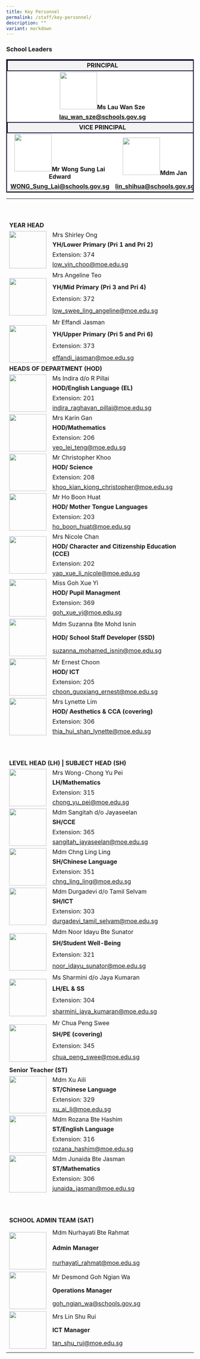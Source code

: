 ```yaml
---
title: Key Personnel
permalink: /staff/key-personnel/
description: ""
variant: markdown
---
```

<h3>School Leaders</h3>
<table style="border:2px solid #0A0B30">
<tbody><tr>
<td style="border:2px solid #0A0B30; background-color:#f3f3f3; text-align: center;" colspan="3"><strong>PRINCIPAL</strong>
 </td></tr>
<tr>
<td style="border:2px ; background-color:#ffffff;; text-align: center;" colspan="3"><img style="width: 100px;" height="auto" alt="" src="/images/Staff Photos/Organisation Photos/001_ms_lau.png"><strong>Ms Lau Wan Sze</strong>
 </td></tr>
<tr>
<td style="border:2px ; background-color:#ffffff;; text-align: center;" colspan="3"><strong><a href="mailto:lau_wan_sze@schools.gov.sg" rel="noopener noreferrer nofollow" target="_blank">lau_wan_sze@schools.gov.sg</a></strong>
 </td></tr>
<tr>
<td style="border:2px solid #0A0B30; background-color:#f3f3f3; text-align: center; width:25%" colspan="2"><strong>VICE PRINCIPAL</strong></td>
 </tr>
<tr>
<td style="border:2px ; background-color:#ffffff; text-align: center;"><strong><img style="width: 100px;" height="auto" alt="" src="/images/Staff Photos/Organisation Photos/002_mr_wong.png">Mr Wong Sung Lai Edward</strong></td><td style="border:2px ; background-color:#ffffff;; text-align: center;"><img style="width: 100px;" height="auto" alt="" src="/images/Staff Photos/vp_mdm_jan.png"><strong>Mdm Jan
</strong>
 </td></tr>
<tr>
<td style="border:2px; background-color:#ffffff; text-align: center;"><strong><a href="mailto:WONG_Sung_Lai@schools.gov.sg" rel="noopener noreferrer nofollow" target="_blank">WONG_Sung_Lai@schools.gov.sg</a></strong> </td><td style="border:2px ; background-color:#ffffff;; text-align: center;"><strong><a href="mailto:lin_shihua@schools.gov.sg" rel="noopener noreferrer nofollow" target="_blank">lin_shihua@schools.gov.sg</a>
</strong>
 </td></tr></tbody></table>
<table>
<tbody><tr><td rowspan="1" colspan="1"><p>&nbsp;</p></td><td rowspan="1" colspan="1"><p>&nbsp;</p></td></tr><tr><td rowspan="1" colspan="2"><strong>YEAR HEAD</strong></td></tr>
<tr>
<td rowspan="4" colspan="1"><img style="width: 100px;" height="auto" alt="" src="/images/Staff%20Photos/Organisation%20Photos/yh_shirley.png"></td><td rowspan="1" colspan="4">
Mrs Shirley Ong</td></tr>
<tr><td><strong>YH/Lower Primary (Pri 1 and Pri 2)</strong></td></tr>
<tr><td>Extension: 374</td></tr>
<tr><td><a href="mailto:low_yin_choo@moe.edu.sg" rel="noopener noreferrer nofollow" target="_blank">low_yin_choo@moe.edu.sg</a>

</td></tr><tr>
<td rowspan="4" colspan="1">
<br><img style="width:100px;" height="auto" src="/images/Staff Photos/angeline.png">
</td>
<td rowspan="1" colspan="4">
Mrs Angeline Teo
</td>
</tr>
<tr>
<td rowspan="1" colspan="4">
<strong>YH/Mid Primary (Pri 3 and Pri 4)</strong>
</td>
</tr>
<tr>
<td rowspan="1" colspan="4">
Extension: 372
</td>
</tr>
<tr>
<td rowspan="1" colspan="4">
<a href="mailto:low_swee_ling_angeline@moe.edu.sg" rel="noopener noreferrer nofollow" target="_blank">low_swee_ling_angeline@moe.edu.sg</a>

</td>
</tr>
<tr>
<td rowspan="4" colspan="1">
<br><img style="width:100px;" height="auto" src="/images/Staff Photos/Organisation Photos/yh_effandi.png">
</td>
<td rowspan="1" colspan="4">
Mr Effandi Jasman
</td>
</tr>
<tr>
<td rowspan="1" colspan="4">
<strong>YH/Upper Primary (Pri 5 and Pri 6)</strong>
</td>
</tr>
<tr>
<td rowspan="1" colspan="4">
Extension: 373
</td>
</tr>
<tr>
<td rowspan="1" colspan="4">
<a href="mailto:effandi_jasman@moe.edu.sg" rel="noopener noreferrer nofollow" target="_blank">effandi_jasman@moe.edu.sg</a>

</td>
</tr>
<tr><td rowspan="1" colspan="2"><strong>HEADS OF DEPARTMENT (HOD)</strong></td></tr><tr><td rowspan="4" colspan="1"><img style="width: 100px;" height="auto" alt="" src="/images/Staff Photos/Organisation Photos/hod_english.png"></td>
<td rowspan="1" colspan="1">Ms Indira d/o R Pillai</td></tr>
<tr><td rowspan="1" colspan="1"><strong>HOD/English Language (EL)</strong></td></tr>
<tr><td rowspan="1" colspan="4">Extension: 201</td></tr>
<tr><td rowspan="1" colspan="1"><a href="mailto:indira_raghavan_pillai@moe.edu.sg" rel="noopener noreferrer nofollow" target="_blank">indira_raghavan_pillai@moe.edu.sg</a></td></tr><tr><td rowspan="4" colspan="1"><img style="width: 100px;" height="auto" alt="" src="/images/Staff Photos/Organisation Photos/hod_math.png"></td><td rowspan="1" colspan="1">Mrs Karin Gan</td></tr><tr><td rowspan="1" colspan="1"><strong>HOD/Mathematics</strong></td></tr>
<tr><td rowspan="1" colspan="4">Extension: 206</td></tr>
<tr><td rowspan="1" colspan="1"><a href="mailto:yeo_lei_teng@moe.edu.sg" rel="noopener noreferrer nofollow" target="_blank">yeo_lei_teng@moe.edu.sg</a></td></tr><tr><td rowspan="4" colspan="1"><img style="width: 100px;" height="auto" alt="" src="/images/Staff Photos/Organisation Photos/hod_science.png"></td><td rowspan="1" colspan="1">Mr Christopher Khoo</td></tr><tr><td rowspan="1" colspan="1"><strong>HOD/ Science</strong></td></tr><tr><td rowspan="1" colspan="4">Extension: 208</td></tr><tr><td rowspan="1" colspan="1">
<a href="mailto:khoo_kian_kiong_christopher@moe.edu.sg" rel="noopener noreferrer nofollow" target="_blank">khoo_kian_kiong_christopher@moe.edu.sg</a></td></tr><tr><td rowspan="4" colspan="1"><img style="width: 100px;" height="auto" alt="" src="/images/Staff Photos/Organisation Photos/hodmtl.png"></td><td rowspan="1" colspan="1">Mr Ho Boon Huat</td></tr><tr><td rowspan="1" colspan="1"><strong>HOD/ Mother Tongue Languages</strong></td></tr>
<tr><td rowspan="1" colspan="4">Extension: 203</td></tr>
<tr><td rowspan="1" colspan="1"><a href="mailto:ho_boon_huat@moe.edu.sg" rel="noopener noreferrer nofollow" target="_blank">ho_boon_huat@moe.edu.sg</a></td></tr><tr><td rowspan="4"><div class="isomer-image-wrapper"><img style="width: 100px;" height="auto" alt="" src="/images/Staff Photos/Organisation Photos/hod_cce.png"></div></td><td rowspan="1" colspan="1">Mrs Nicole Chan</td></tr><tr><td rowspan="1" colspan="1"><strong>HOD/ Character and Citizenship Education (CCE)</strong></td></tr>
<tr><td rowspan="1" colspan="4">Extension: 202</td></tr>
<tr><td rowspan="1" colspan="1"><a href="mailto:yap_xue_li_nicole@moe.edu.sg" rel="noopener noreferrer nofollow" target="_blank">yap_xue_li_nicole@moe.edu.sg</a></td></tr><tr><td rowspan="4" colspan="1"><img style="width: 100px;" height="auto" alt="" src="/images/Staff Photos/Organisation Photos/hodppm.png"></td><td rowspan="1" colspan="1">Miss Goh Xue Yi</td></tr><tr><td rowspan="1" colspan="1"><strong>HOD/ Pupil Managment</strong></td></tr><tr><td rowspan="1" colspan="4">Extension: 369</td></tr>
<tr><td rowspan="1" colspan="1"><a href="mailto:goh_xue_yi@moe.edu.sg" rel="noopener noreferrer nofollow" target="_blank">goh_xue_yi@moe.edu.sg</a></td></tr><tr><td rowspan="3" colspan="1"><img style="width: 100px;" height="auto" alt="" src="/images/Staff Photos/Organisation Photos/hod_ssd.png"></td><td rowspan="1" colspan="1">Mdm Suzanna Bte Mohd Isnin</td></tr><tr><td rowspan="1" colspan="1"><strong>HOD/ School Staff Developer (SSD)</strong></td></tr><tr><td rowspan="1" colspan="1"><a href="mailto:suzanna_mohamed_isnin@moe.edu.sg" rel="noopener noreferrer nofollow" target="_blank">suzanna_mohamed_isnin@moe.edu.sg</a></td></tr><tr><td rowspan="4" colspan="1"><div class="isomer-image-wrapper"><img style="width: 100px;" height="auto" alt="" src="/images/hodict_mr_ernest_choon.png"></div></td><td rowspan="1" colspan="1">Mr Ernest Choon</td></tr><tr><td rowspan="1" colspan="1"><strong>HOD/ ICT</strong></td></tr>
<tr><td rowspan="1" colspan="4">Extension: 205</td></tr>
<tr><td rowspan="1" colspan="1"><a href="mailto:choon_guoxiang_ernest@moe.edu.sg" rel="noopener noreferrer nofollow" target="_blank">choon_guoxiang_ernest@moe.edu.sg</a></td></tr><tr><td rowspan="4" colspan="1"><div class="isomer-image-wrapper"><img style="width: 100px;" height="auto" alt="" src="/images/Staff Photos/lynette.png"></div></td><td rowspan="1" colspan="1">Mrs Lynette Lim</td></tr><tr><td rowspan="1" colspan="1"><strong>HOD/ Aesthetics &amp; CCA (covering)</strong></td></tr>
<tr><td rowspan="1" colspan="4">Extension: 306</td></tr>
<tr><td rowspan="1" colspan="1"><a href="mailto:thia_hui_shan_lynette@moe.edu.sg" rel="noopener noreferrer nofollow" target="_blank">thia_hui_shan_lynette@moe.edu.sg</a></td></tr>

<tr><td rowspan="1" colspan="1"></td><td rowspan="1" colspan="1"><p>&nbsp;</p></td></tr><tr><td rowspan="1" colspan="2"><strong>LEVEL HEAD (LH) | SUBJECT HEAD (SH)</strong></td></tr><tr><td rowspan="4" colspan="1"><div class="isomer-image-wrapper"><img style="width: 100px;" height="auto" alt="" src="/images/Staff Photos/Organisation Photos/LH_math.png"></div></td><td rowspan="1" colspan="1">Mrs Wong-Chong Yu Pei</td></tr><tr><td rowspan="1" colspan="1"><strong>LH/Mathematics</strong></td></tr>
<tr><td rowspan="1" colspan="4">Extension: 315</td></tr>
<tr><td rowspan="1" colspan="1"><a href="mailto:chong_yu_pei@moe.edu.sg" rel="noopener noreferrer nofollow" target="_blank">chong_yu_pei@moe.edu.sg</a></td></tr><tr><td rowspan="4" colspan="1"><div class="isomer-image-wrapper"><img style="width: 100px;" height="auto" alt="" src="/images/Staff Photos/sangitah.png"></div></td><td rowspan="1" colspan="1">Mdm Sangitah d/o Jayaseelan</td></tr><tr><td rowspan="1" colspan="1"><strong>SH/CCE</strong></td></tr><tr><td rowspan="1" colspan="4">Extension: 365</td></tr><tr><td rowspan="1" colspan="1"><a href="mailto:
sangitah_jayaseelan@moe.edu.sg" rel="noopener noreferrer nofollow" target="_blank">sangitah_jayaseelan@moe.edu.sg</a></td></tr><tr><td rowspan="4" colspan="1"><div class="isomer-image-wrapper"><img style="width: 100px;" height="auto" alt="" src="/images/Staff Photos/chng_ling_ling.png"></div></td><td rowspan="1" colspan="1">Mdm Chng Ling Ling</td></tr><tr><td rowspan="1" colspan="1"><strong>SH/Chinese Language</strong></td></tr><tr><td rowspan="1" colspan="4">Extension: 351</td></tr><tr><td rowspan="1" colspan="1"><a href="mailto:
chng_ling_ling@moe.edu.sg" rel="noopener noreferrer nofollow" target="_blank">chng_ling_ling@moe.edu.sg</a></td></tr><tr><td rowspan="4" colspan="1"><div class="isomer-image-wrapper"><img style="width: 100px;" height="auto" alt="" src="/images/Staff Photos/devi.png"></div></td><td rowspan="1" colspan="1">Mdm Durgadevi d/o Tamil Selvam</td></tr><tr><td rowspan="1" colspan="1"><strong>SH/ICT</strong></td></tr><tr><td rowspan="1" colspan="4">Extension: 303</td></tr><tr><td rowspan="1" colspan="1"><a href="mailto:durgadevi_tamil_selvam@moe.edu.sg" rel="noopener noreferrer nofollow" target="_blank">durgadevi_tamil_selvam@moe.edu.sg</a></td></tr><tr><td rowspan="4" colspan="1"><p></p><div class="isomer-image-wrapper"><img style="width: 100px;" height="auto" alt="" src="/images/Staff Photos/noor_idayu.png"></div></td><td rowspan="1" colspan="1">Mdm Noor Idayu Bte Sunator</td></tr><tr><td rowspan="1" colspan="1"><strong>SH/Student Well-Being</strong></td></tr><tr><td rowspan="1" colspan="4">Extension: 321</td></tr><tr><td rowspan="1" colspan="1"><a href="mailto:noor_idayu_sunator@moe.edu.sg" rel="noopener noreferrer nofollow" target="_blank">noor_idayu_sunator@moe.edu.sg</a></td></tr><tr><td rowspan="4" colspan="1"><p></p><div class="isomer-image-wrapper"><img style="width: 100px;" height="auto" alt="" src="/images/Staff Photos/sharmini.png"></div></td><td rowspan="1" colspan="1">Ms Sharmini d/o Jaya Kumaran</td></tr><tr><td rowspan="1" colspan="1"><strong>LH/EL &amp; SS</strong></td></tr><tr><td rowspan="1" colspan="4">Extension: 304</td></tr><tr><td rowspan="1" colspan="1"><a href="mailto:
sharmini_jaya_kumaran@moe.edu.sg" rel="noopener noreferrer nofollow" target="_blank">sharmini_jaya_kumaran@moe.edu.sg</a></td></tr>
<tr><td rowspan="4" colspan="1"><p></p><div class="isomer-image-wrapper"><img style="width: 100px;" alt="" src="/images/Staff%20Photos/Mr_Chua_Peng_Swee.jpg"></div></td><td rowspan="1" colspan="1">Mr Chua Peng Swee</td></tr><tr><td rowspan="1" colspan="1"><strong>SH/PE (covering)</strong></td></tr><tr><td rowspan="1" colspan="4">Extension: 345</td></tr><tr><td rowspan="1" colspan="1"><a href="mailto:
chua_peng_swee@moe.edu.sg" rel="noopener noreferrer nofollow" target="_blank">chua_peng_swee@moe.edu.sg</a></td></tr>
<tr><td rowspan="1" colspan="1"></td><td rowspan="1" colspan="1"></td></tr><tr><td rowspan="1" colspan="2"><strong>Senior Teacher (ST)</strong></td></tr><tr><td rowspan="4" colspan="1"><div class="isomer-image-wrapper"><img style="width: 100px;" height="auto" alt="" src="/images/Staff Photos/xu_aili.png"></div></td><td rowspan="1" colspan="1">Mdm Xu Aili</td></tr><tr><td rowspan="1" colspan="1"><strong>ST/Chinese Language</strong></td></tr><tr><td rowspan="1" colspan="4">Extension: 329</td></tr><tr><td rowspan="1" colspan="1"><a href="mailto:xu_ai_li@moe.edu.sg" rel="noopener noreferrer nofollow" target="_blank">xu_ai_li@moe.edu.sg</a></td></tr><tr><td rowspan="4" colspan="1"><div class="isomer-image-wrapper"><img style="width: 100px;" height="auto" alt="" src="/images/Staff Photos/mdm_rozana.png"></div></td><td rowspan="1" colspan="1">Mdm Rozana Bte Hashim</td></tr><tr><td rowspan="1" colspan="1"><strong>ST/English Language</strong></td></tr><tr><td rowspan="1" colspan="4">Extension: 316</td></tr><tr><td rowspan="1" colspan="1"><a href="mailto:rozana_hashim@moe.edu.sg" rel="noopener noreferrer nofollow" target="_blank">rozana_hashim@moe.edu.sg</a></td></tr><tr><td rowspan="4" colspan="1"><div class="isomer-image-wrapper"><img style="width: 100px;" height="auto" alt="" src="/images/Staff Photos/mdm_junaida.png"></div></td><td rowspan="1" colspan="1">Mdm Junaida Bte Jasman</td></tr><tr><td rowspan="1" colspan="1"><strong>ST/Mathematics</strong></td></tr><tr><td rowspan="1" colspan="4">Extension: 306</td></tr><tr><td rowspan="1" colspan="1"><a href="mailto:junaida_jasman@moe.edu.sg" rel="noopener noreferrer nofollow" target="_blank">junaida_jasman@moe.edu.sg</a></td></tr><tr><td rowspan="1" colspan="1"></td><td rowspan="1" colspan="1"><p>&nbsp;</p></td></tr><tr><td rowspan="1" colspan="2"><strong>SCHOOL ADMIN TEAM (SAT)</strong></td></tr><tr><td rowspan="3" colspan="1"><p></p><div class="isomer-image-wrapper"><img style="width: 100px;" height="auto" alt="" src="/images/Staff Photos/AM_nurhayati.png"></div></td><td rowspan="1" colspan="1">Mdm Nurhayati Bte Rahmat</td></tr><tr><td rowspan="1" colspan="1"><strong>Admin Manager</strong></td></tr><tr><td rowspan="1" colspan="1"><a href="mailto:nurhayati_rahmat@moe.edu.sg" rel="noopener noreferrer nofollow" target="_blank">nurhayati_rahmat@moe.edu.sg</a></td></tr><tr><td rowspan="3" colspan="1"><div class="isomer-image-wrapper"><img style="width: 100px;" height="auto" alt="" src="/images/Staff Photos/om_mr_desmond.png"></div></td><td rowspan="1" colspan="1">Mr Desmond Goh Ngian Wa</td></tr><tr><td rowspan="1" colspan="1"><strong>Operations Manager</strong></td></tr><tr><td rowspan="1" colspan="1"><a href="mailto:goh_ngian_wa@schools.gov.sg" rel="noopener noreferrer nofollow" target="_blank">goh_ngian_wa@schools.gov.sg</a></td></tr><tr><td rowspan="3" colspan="1"><div class="isomer-image-wrapper"><img style="width: 100px;" height="auto" alt="" src="/images/Staff Photos/ictma_mrs_lin.png"></div></td><td rowspan="1" colspan="1">Mrs Lin Shu Rui</td></tr><tr><td rowspan="1" colspan="1"><strong>ICT Manager</strong></td></tr><tr><td rowspan="1" colspan="1"><a href="mailto:tan_shu_rui@moe.edu.sg" rel="noopener noreferrer nofollow" target="_blank">tan_shu_rui@moe.edu.sg</a></td></tr><tr><td rowspan="1" colspan="1"></td><td rowspan="1" colspan="1"></td></tr></tbody></table>
